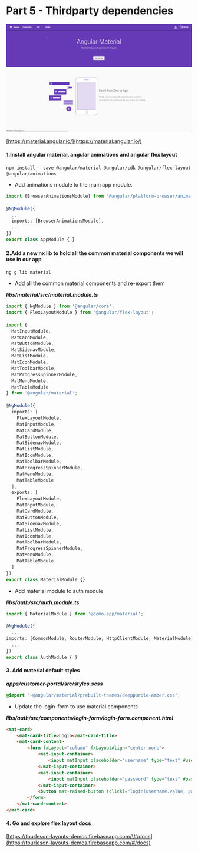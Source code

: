 # Part 5 - Thirdparty dependencies

![](/assets/material-site.png)

[https://material.angular.io/](https://material.angular.io/)

#### 1.Install angular material, angular animations and angular flex layout

```
npm install --save @angular/material @angular/cdk @angular/flex-layout @angular/animations
```

* Add animations module to the main app module.

```ts
import {BrowserAnimationsModule} from '@angular/platform-browser/animations';

@NgModule({
  ...
  imports: [BrowserAnimationsModule],
  ...
})
export class AppModule { }
```

#### 2.Add a new nx lib to hold all the common material components we will use in our app

```
ng g lib material
```

* Add all the common material components and re-export them

_**libs/material/src/material.module.ts**_

```ts
import { NgModule } from '@angular/core';
import { FlexLayoutModule } from '@angular/flex-layout';

import {
  MatInputModule,
  MatCardModule,
  MatButtonModule,
  MatSidenavModule,
  MatListModule,
  MatIconModule,
  MatToolbarModule,
  MatProgressSpinnerModule,
  MatMenuModule,
  MatTableModule
} from '@angular/material';

@NgModule({
  imports: [
    FlexLayoutModule,
    MatInputModule,
    MatCardModule,
    MatButtonModule,
    MatSidenavModule,
    MatListModule,
    MatIconModule,
    MatToolbarModule,
    MatProgressSpinnerModule,
    MatMenuModule,
    MatTableModule
  ],
  exports: [
    FlexLayoutModule,
    MatInputModule,
    MatCardModule,
    MatButtonModule,
    MatSidenavModule,
    MatListModule,
    MatIconModule,
    MatToolbarModule,
    MatProgressSpinnerModule,
    MatMenuModule,
    MatTableModule
  ]
})
export class MaterialModule {}
```

* Add material module to auth module

_**libs/auth/src/auth.module.ts**_

```ts
import { MaterialModule } from '@demo-app/material';

@NgModule({
  ...
imports: [CommonModule, RouterModule, HttpClientModule, MaterialModule],
  ...
})
export class AuthModule { }
```

#### 3. Add material default styles

_**apps/customer-portal/src/styles.scss**_

```css
@import '~@angular/material/prebuilt-themes/deeppurple-amber.css';
```

* Update the login-form to use material components

_**libs/auth/src/components/login-form/login-form.component.html**_

```html
<mat-card>
    <mat-card-title>Login</mat-card-title>
    <mat-card-content>
        <form fxLayout="column" fxLayoutAlign="center none">
            <mat-input-container>
                <input matInput placeholder="username" type="text" #username>
            </mat-input-container>
            <mat-input-container>
                <input matInput placeholder="password" type="text" #password>
            </mat-input-container>
            <button mat-raised-button (click)="login(username.value, password.value)">login</button>
        </form>
    </mat-card-content>
</mat-card>
```

#### 4. Go and explore flex layout docs

[https://tburleson-layouts-demos.firebaseapp.com/\#/docs](https://tburleson-layouts-demos.firebaseapp.com/#/docs)

